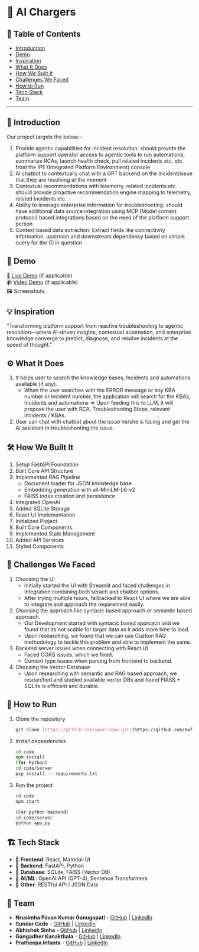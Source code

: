 # 🚀 AI Chargers

## 📌 Table of Contents
- [Introduction](#introduction)
- [Demo](#demo)
- [Inspiration](#inspiration)
- [What It Does](#what-it-does)
- [How We Built It](#how-we-built-it)
- [Challenges We Faced](#challenges-we-faced)
- [How to Run](#how-to-run)
- [Tech Stack](#tech-stack)
- [Team](#team)

---

## 🎯 Introduction
Our project targets the below:-
1. Provide agentic capabilities for incident resolution: should provide the platform support operator access to agentic tools to run automations, summarize RCAs, launch health check, pull related incidents etc. etc. from the IPE (Integrated Platform Environment) console
2. Al chatbot to contextually chat with a GPT backend on the incident/issue that they are resolving at the moment
3. Contextual recommendations with telemetry, related incidents etc. should provide proactive recommendation engine mapping to telemetry, related incidents etc.
4. Ability to leverage enterprise information for troubleshooting: should have additional data source integration using MCP (Model context protocol) based integrations based on the need of the platform support person
5. Context based data extraction: Extract fields like connectivity information, upstream and downstream dependency based on simple query for the Cl in question

## 🎥 Demo
🔗 [Live Demo](#) (if applicable)  
📹 [Video Demo](#) (if applicable)  
🖼️ Screenshots:




## 💡 Inspiration
"Transforming platform support from reactive troubleshooting to agentic resolution—where AI-driven insights, contextual automation, and enterprise knowledge converge to predict, diagnose, and resolve incidents at the speed of thought."

## ⚙️ What It Does
1. It helps user to search the knowledge bases, Incidents and automations available (if any).
   - When the user searches with the ERROR message or any KBA number or Incident number, the application will search for the KBAs, Incidents and automations => Upon feeding this to LLM, it will propose the user with RCA, Troubleshooting Steps, relevant incidents / KBAs.
3. User can chat with chatbot about the issue he/she is facing and get the AI assistant in troubleshooting the issue.

## 🛠️ How We Built It
1. Setup FastAPI Foundation
2. Built Core API Structure
3. Implemented RAG Pipeline
   - Document loader for JSON knowledge base
   - Embedding generation with all-MiniLM-L6-v2
   - FAISS index creation and persistence
4. Integrated OpenAI
5. Added SQLite Storage
6. React UI Implementation
7. Initialized Project
8. Built Core Components
9. Implemented State Management
10. Added API Services
11. Styled Components

## 🚧 Challenges We Faced
1. Choosing the UI
   - Initially started the UI with Streamlit and faced challenges in integration combining both serach and chatbot options.
   - After trying multiple hours, fallbacked to React UI where we are able to integrate and approach the requirement easily.
3. Choosing the approach like syntacic based approach or semantic based approach.
   - Our Development started with syntacic based approach and we found that its not scable for larger data as it adds more time to load.
   - Upon researching, we found that we can use Custom RAG methodology to tackle this problem and able to implement the same.
5. Backend server issues when connecting with React UI
   - Faced CORS issues, which we fixed.
   - Context type issues when parsing from frontend to backend.
7. Choosing the Vector Database
   - Upon researching with semantic and RAG based approach, we researched and studied available vector DBs and found FIASS + SQLite is efficient and durable.

## 🏃 How to Run
1. Clone the repository  
   ```sh
   git clone [https://github.com/your-repo.git](https://github.com/ewfx/gaipl-ai-chargers.git)
   ```
2. Install dependencies  
   ```sh
   cd code
   npm install
   (for Python)
   cd code/server
   pip install -r requirements.txt 
   ```
3. Run the project  
   ```sh
   cd code
   npm start

   (For python backend)
   cd code/server
   python app.py
   ```

## 🏗️ Tech Stack
- 🔹 **Frontend**: React, Material-UI
- 🔹 **Backend**: FastAPI, Python
- 🔹 **Database**: SQLite, FAISS (Vector DB)
- 🔹 **AI/ML**: OpenAI API (GPT-4), Sentence Transformers
- 🔹 **Other**: RESTful API / JSON Data

## 👥 Team
- **Nrusimha Pavan Kumar Ganugapati** - [GitHub](#) | [LinkedIn](#)
- **Sundar Gade** - [GitHub](#) | [LinkedIn](#)
- **Abhishek Sinha** - [GitHub](#) | [LinkedIn](#)
- **Gangadher Kanakthala** - [GitHub](#) | [LinkedIn](#)
- **Pratheepa Infanta** - [GitHub](#) | [LinkedIn](#)

  
